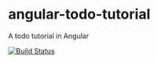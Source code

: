 angular-todo-tutorial
=====================

A todo tutorial in Angular

[![Build Status](https://drone.io/github.com/jbydeley/angular-todo-tutorial/status.png)](https://drone.io/github.com/jbydeley/angular-todo-tutorial/latest)
